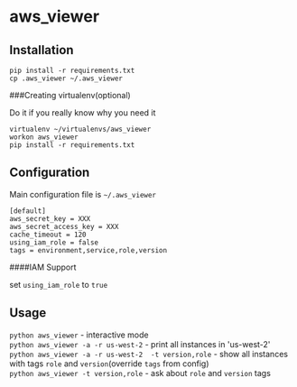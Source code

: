 aws_viewer
==========

Installation
----------

```
pip install -r requirements.txt
cp .aws_viewer ~/.aws_viewer
```


###Creating virtualenv(optional)

Do it if you really know why you need it

```
virtualenv ~/virtualenvs/aws_viewer
workon aws_viewer
pip install -r requirements.txt
```

Configuration
----------
Main configuration file is `~/.aws_viewer`
```
[default]
aws_secret_key = XXX
aws_secret_access_key = XXX
cache_timeout = 120
using_iam_role = false
tags = environment,service,role,version
```

####IAM Support

set `using_iam_role` to `true`

Usage
---------
`python aws_viewer` - interactive mode    
`python aws_viewer -a -r us-west-2` - print all instances in 'us-west-2'     
`python aws_viewer -a -r us-west-2  -t version,role` - show all instances with tags `role` and `version`(override `tags` from config)     
`python aws_viewer -t version,role` - ask about `role` and `version` tags     
